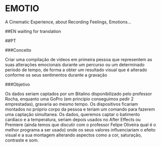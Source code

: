 # EMOTIO
A Cinematic Experience, about Recording Feelings, Emotions...

##EN
waiting for translation

##PT


###Conceito

Criar uma compilação de vídeos em primeira pessoa que representem as suas alterações emocionais durante um percurso ou um determinado período de tempo, de forma a obter um resultado visual que é alterado conforme os seus sentimentos durante a gravação



###Objetivo

Os dados seriam captados por um Bitalino disponibilizado pelo professor Rocha, enquanto uma GoPro (em principio conseguimos pedir 2 emprestadas), gravaria ao mesmo tempo. Os dispositivos ficariam montados no próprio corpo da pessoa e teriam um comando para fazerem uma captação simultanea. Os dados, queremos captar o batimento cardíaco e a temperatura, seriam depois usados no After Effects ou Premiere (ainda temos que discutir com o professor Felipe Oliveira qual é o melhor programa a ser usado) onde os seus valores influenciariam o efeito visual e a sua montagem alterando aspectos como a cor, saturação, contraste e som.
